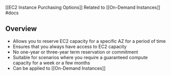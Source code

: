 [[EC2 Instance Purchasing Options]]
Related to [[On-Demand Instances]]
#docs  

## Overview

- Allows you to reserve EC2 capacity for a specific AZ for a period of time
- Ensures that you always have access to EC2 capacity
- No one-year or three-year term reservation or commitment
- Suitable for scenarios where you require a guaranteed compute capacity for a week or a few months
- Can be applied to [[On-Demand Instances]] 